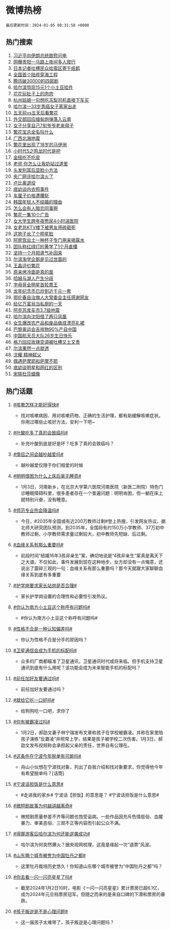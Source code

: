 # 微博热榜

`最后更新时间：2024-01-05 08:31:58 +0800`

## 热门搜索

1. [习近平向伊朗总统致慰问电](https://m.weibo.cn/search?containerid=100103type%3D1%26t%3D10%26q%3D%23%E4%B9%A0%E8%BF%91%E5%B9%B3%E5%90%91%E4%BC%8A%E6%9C%97%E6%80%BB%E7%BB%9F%E8%87%B4%E6%85%B0%E9%97%AE%E7%94%B5%23&stream_entry_id=51&isnewpage=1&extparam=seat%3D1%26dgr%3D0%26filter_type%3Drealtimehot%26c_type%3D51%26q%3D%2523%25E4%25B9%25A0%25E8%25BF%2591%25E5%25B9%25B3%25E5%2590%2591%25E4%25BC%258A%25E6%259C%2597%25E6%2580%25BB%25E7%25BB%259F%25E8%2587%25B4%25E6%2585%25B0%25E9%2597%25AE%25E7%2594%25B5%2523%26pos%3D0%26cate%3D10103%26stream_entry_id%3D51%26display_time%3D1704414717%26pre_seqid%3D170441471710705546127)
1. [网曝贵阳一马路上夜间多人爬行](https://m.weibo.cn/search?containerid=100103type%3D1%26t%3D10%26q%3D%23%E7%BD%91%E6%9B%9D%E8%B4%B5%E9%98%B3%E4%B8%80%E9%A9%AC%E8%B7%AF%E4%B8%8A%E5%A4%9C%E9%97%B4%E5%A4%9A%E4%BA%BA%E7%88%AC%E8%A1%8C%23&stream_entry_id=31&isnewpage=1&extparam=seat%3D1%26filter_type%3Drealtimehot%26q%3D%2523%25E7%25BD%2591%25E6%259B%259D%25E8%25B4%25B5%25E9%2598%25B3%25E4%25B8%2580%25E9%25A9%25AC%25E8%25B7%25AF%25E4%25B8%258A%25E5%25A4%259C%25E9%2597%25B4%25E5%25A4%259A%25E4%25BA%25BA%25E7%2588%25AC%25E8%25A1%258C%2523%26pos%3D0%26dgr%3D0%26flag%3D2%26c_type%3D31%26stream_entry_id%3D31%26realpos%3D1%26cate%3D5001%26lcate%3D5001%26band_rank%3D1%26display_time%3D1704414717%26pre_seqid%3D170441471710705546127)
1. [日本记者吐槽民众给震区寄千纸鹤](https://m.weibo.cn/search?containerid=100103type%3D1%26t%3D10%26q%3D%23%E6%97%A5%E6%9C%AC%E8%AE%B0%E8%80%85%E5%90%90%E6%A7%BD%E6%B0%91%E4%BC%97%E7%BB%99%E9%9C%87%E5%8C%BA%E5%AF%84%E5%8D%83%E7%BA%B8%E9%B9%A4%23&stream_entry_id=31&isnewpage=1&extparam=seat%3D1%26filter_type%3Drealtimehot%26q%3D%2523%25E6%2597%25A5%25E6%259C%25AC%25E8%25AE%25B0%25E8%2580%2585%25E5%2590%2590%25E6%25A7%25BD%25E6%25B0%2591%25E4%25BC%2597%25E7%25BB%2599%25E9%259C%2587%25E5%258C%25BA%25E5%25AF%2584%25E5%258D%2583%25E7%25BA%25B8%25E9%25B9%25A4%2523%26pos%3D1%26dgr%3D0%26flag%3D1%26c_type%3D31%26stream_entry_id%3D31%26realpos%3D2%26cate%3D5001%26lcate%3D5001%26band_rank%3D2%26display_time%3D1704414717%26pre_seqid%3D170441471710705546127)
1. [全国首个陆缆穿海工程](https://m.weibo.cn/search?containerid=100103type%3D1%26t%3D10%26q%3D%23%E5%85%A8%E5%9B%BD%E9%A6%96%E4%B8%AA%E9%99%86%E7%BC%86%E7%A9%BF%E6%B5%B7%E5%B7%A5%E7%A8%8B%23&stream_entry_id=31&isnewpage=1&extparam=seat%3D1%26filter_type%3Drealtimehot%26q%3D%2523%25E5%2585%25A8%25E5%259B%25BD%25E9%25A6%2596%25E4%25B8%25AA%25E9%2599%2586%25E7%25BC%2586%25E7%25A9%25BF%25E6%25B5%25B7%25E5%25B7%25A5%25E7%25A8%258B%2523%26pos%3D2%26dgr%3D0%26flag%3D0%26c_type%3D31%26stream_entry_id%3D31%26realpos%3D3%26cate%3D5001%26lcate%3D5001%26band_rank%3D3%26display_time%3D1704414717%26pre_seqid%3D170441471710705546127)
1. [腾讯破30000的四部剧](https://m.weibo.cn/search?containerid=100103type%3D1%26t%3D10%26q%3D%23%E8%85%BE%E8%AE%AF%E7%A0%B430000%E7%9A%84%E5%9B%9B%E9%83%A8%E5%89%A7%23&stream_entry_id=31&isnewpage=1&extparam=seat%3D1%26filter_type%3Drealtimehot%26q%3D%2523%25E8%2585%25BE%25E8%25AE%25AF%25E7%25A0%25B430000%25E7%259A%2584%25E5%259B%259B%25E9%2583%25A8%25E5%2589%25A7%2523%26pos%3D3%26dgr%3D0%26flag%3D1%26c_type%3D31%26stream_entry_id%3D31%26realpos%3D4%26cate%3D5001%26lcate%3D5001%26band_rank%3D4%26display_time%3D1704414717%26pre_seqid%3D170441471710705546127)
1. [哈尔滨惊现15元1个小土豆挂件](https://m.weibo.cn/search?containerid=100103type%3D1%26t%3D10%26q%3D%23%E5%93%88%E5%B0%94%E6%BB%A8%E6%83%8A%E7%8E%B015%E5%85%831%E4%B8%AA%E5%B0%8F%E5%9C%9F%E8%B1%86%E6%8C%82%E4%BB%B6%23&stream_entry_id=31&isnewpage=1&extparam=seat%3D1%26filter_type%3Drealtimehot%26q%3D%2523%25E5%2593%2588%25E5%25B0%2594%25E6%25BB%25A8%25E6%2583%258A%25E7%258E%25B015%25E5%2585%25831%25E4%25B8%25AA%25E5%25B0%258F%25E5%259C%259F%25E8%25B1%2586%25E6%258C%2582%25E4%25BB%25B6%2523%26pos%3D4%26dgr%3D0%26flag%3D2%26c_type%3D31%26stream_entry_id%3D31%26realpos%3D5%26cate%3D5001%26lcate%3D5001%26band_rank%3D5%26display_time%3D1704414717%26pre_seqid%3D170441471710705546127)
1. [花花玩肚子上的肉肉](https://m.weibo.cn/search?containerid=100103type%3D1%26t%3D10%26q%3D%23%E8%8A%B1%E8%8A%B1%E7%8E%A9%E8%82%9A%E5%AD%90%E4%B8%8A%E7%9A%84%E8%82%89%E8%82%89%23&stream_entry_id=31&isnewpage=1&extparam=seat%3D1%26filter_type%3Drealtimehot%26q%3D%2523%25E8%258A%25B1%25E8%258A%25B1%25E7%258E%25A9%25E8%2582%259A%25E5%25AD%2590%25E4%25B8%258A%25E7%259A%2584%25E8%2582%2589%25E8%2582%2589%2523%26pos%3D5%26dgr%3D0%26flag%3D32768%26c_type%3D31%26stream_entry_id%3D31%26realpos%3D6%26cate%3D5001%26lcate%3D5001%26band_rank%3D6%26display_time%3D1704414717%26pre_seqid%3D170441471710705546127)
1. [杭州姑娘一句想吃冻梨司机直接下车买](https://m.weibo.cn/search?containerid=100103type%3D1%26t%3D10%26q%3D%23%E6%9D%AD%E5%B7%9E%E5%A7%91%E5%A8%98%E4%B8%80%E5%8F%A5%E6%83%B3%E5%90%83%E5%86%BB%E6%A2%A8%E5%8F%B8%E6%9C%BA%E7%9B%B4%E6%8E%A5%E4%B8%8B%E8%BD%A6%E4%B9%B0%23&stream_entry_id=31&isnewpage=1&extparam=seat%3D1%26filter_type%3Drealtimehot%26q%3D%2523%25E6%259D%25AD%25E5%25B7%259E%25E5%25A7%2591%25E5%25A8%2598%25E4%25B8%2580%25E5%258F%25A5%25E6%2583%25B3%25E5%2590%2583%25E5%2586%25BB%25E6%25A2%25A8%25E5%258F%25B8%25E6%259C%25BA%25E7%259B%25B4%25E6%258E%25A5%25E4%25B8%258B%25E8%25BD%25A6%25E4%25B9%25B0%2523%26pos%3D6%26dgr%3D0%26flag%3D2%26c_type%3D31%26stream_entry_id%3D31%26realpos%3D7%26cate%3D5001%26lcate%3D5001%26band_rank%3D7%26display_time%3D1704414717%26pre_seqid%3D170441471710705546127)
1. [哈尔滨一33岁患癌女子离家出走](https://m.weibo.cn/search?containerid=100103type%3D1%26t%3D10%26q%3D%23%E5%93%88%E5%B0%94%E6%BB%A8%E4%B8%8033%E5%B2%81%E6%82%A3%E7%99%8C%E5%A5%B3%E5%AD%90%E7%A6%BB%E5%AE%B6%E5%87%BA%E8%B5%B0%23&stream_entry_id=31&isnewpage=1&extparam=seat%3D1%26filter_type%3Drealtimehot%26q%3D%2523%25E5%2593%2588%25E5%25B0%2594%25E6%25BB%25A8%25E4%25B8%258033%25E5%25B2%2581%25E6%2582%25A3%25E7%2599%258C%25E5%25A5%25B3%25E5%25AD%2590%25E7%25A6%25BB%25E5%25AE%25B6%25E5%2587%25BA%25E8%25B5%25B0%2523%26pos%3D7%26dgr%3D0%26flag%3D2%26c_type%3D31%26stream_entry_id%3D31%26realpos%3D8%26cate%3D5001%26lcate%3D5001%26band_rank%3D8%26display_time%3D1704414717%26pre_seqid%3D170441471710705546127)
1. [五天前vs五天后看繁花](https://m.weibo.cn/search?containerid=100103type%3D1%26t%3D10%26q%3D%E4%BA%94%E5%A4%A9%E5%89%8Dvs%E4%BA%94%E5%A4%A9%E5%90%8E%E7%9C%8B%E7%B9%81%E8%8A%B1&stream_entry_id=31&isnewpage=1&extparam=seat%3D1%26filter_type%3Drealtimehot%26q%3D%25E4%25BA%2594%25E5%25A4%25A9%25E5%2589%258Dvs%25E4%25BA%2594%25E5%25A4%25A9%25E5%2590%258E%25E7%259C%258B%25E7%25B9%2581%25E8%258A%25B1%26pos%3D8%26dgr%3D0%26flag%3D1%26c_type%3D31%26stream_entry_id%3D31%26realpos%3D9%26cate%3D5001%26lcate%3D5001%26band_rank%3D9%26display_time%3D1704414717%26pre_seqid%3D170441471710705546127)
1. [外交部回应缅甸炮弹落入云南](https://m.weibo.cn/search?containerid=100103type%3D1%26t%3D10%26q%3D%23%E5%A4%96%E4%BA%A4%E9%83%A8%E5%9B%9E%E5%BA%94%E7%BC%85%E7%94%B8%E7%82%AE%E5%BC%B9%E8%90%BD%E5%85%A5%E4%BA%91%E5%8D%97%23&stream_entry_id=31&isnewpage=1&extparam=seat%3D1%26filter_type%3Drealtimehot%26q%3D%2523%25E5%25A4%2596%25E4%25BA%25A4%25E9%2583%25A8%25E5%259B%259E%25E5%25BA%2594%25E7%25BC%2585%25E7%2594%25B8%25E7%2582%25AE%25E5%25BC%25B9%25E8%2590%25BD%25E5%2585%25A5%25E4%25BA%2591%25E5%258D%2597%2523%26pos%3D9%26dgr%3D0%26flag%3D2%26c_type%3D31%26stream_entry_id%3D31%26realpos%3D10%26cate%3D5001%26lcate%3D5001%26band_rank%3D10%26display_time%3D1704414717%26pre_seqid%3D170441471710705546127)
1. [女子分享自己7旬爷爷老来得子](https://m.weibo.cn/search?containerid=100103type%3D1%26t%3D10%26q%3D%23%E5%A5%B3%E5%AD%90%E5%88%86%E4%BA%AB%E8%87%AA%E5%B7%B17%E6%97%AC%E7%88%B7%E7%88%B7%E8%80%81%E6%9D%A5%E5%BE%97%E5%AD%90%23&stream_entry_id=31&isnewpage=1&extparam=seat%3D1%26filter_type%3Drealtimehot%26q%3D%2523%25E5%25A5%25B3%25E5%25AD%2590%25E5%2588%2586%25E4%25BA%25AB%25E8%2587%25AA%25E5%25B7%25B17%25E6%2597%25AC%25E7%2588%25B7%25E7%2588%25B7%25E8%2580%2581%25E6%259D%25A5%25E5%25BE%2597%25E5%25AD%2590%2523%26pos%3D10%26dgr%3D0%26flag%3D0%26c_type%3D31%26stream_entry_id%3D31%26realpos%3D11%26cate%3D5001%26lcate%3D5001%26band_rank%3D11%26display_time%3D1704414717%26pre_seqid%3D170441471710705546127)
1. [繁花宝总全名叫什么](https://m.weibo.cn/search?containerid=100103type%3D1%26t%3D10%26q%3D%E7%B9%81%E8%8A%B1%E5%AE%9D%E6%80%BB%E5%85%A8%E5%90%8D%E5%8F%AB%E4%BB%80%E4%B9%88&stream_entry_id=31&isnewpage=1&extparam=seat%3D1%26filter_type%3Drealtimehot%26q%3D%25E7%25B9%2581%25E8%258A%25B1%25E5%25AE%259D%25E6%2580%25BB%25E5%2585%25A8%25E5%2590%258D%25E5%258F%25AB%25E4%25BB%2580%25E4%25B9%2588%26pos%3D11%26dgr%3D0%26flag%3D0%26c_type%3D31%26stream_entry_id%3D31%26realpos%3D12%26cate%3D5001%26lcate%3D5001%26band_rank%3D12%26display_time%3D1704414717%26pre_seqid%3D170441471710705546127)
1. [广西北海地震](https://m.weibo.cn/search?containerid=100103type%3D1%26t%3D10%26q%3D%23%E5%B9%BF%E8%A5%BF%E5%8C%97%E6%B5%B7%E5%9C%B0%E9%9C%87%23&stream_entry_id=31&isnewpage=1&extparam=seat%3D1%26filter_type%3Drealtimehot%26q%3D%2523%25E5%25B9%25BF%25E8%25A5%25BF%25E5%258C%2597%25E6%25B5%25B7%25E5%259C%25B0%25E9%259C%2587%2523%26pos%3D12%26dgr%3D0%26flag%3D0%26c_type%3D31%26stream_entry_id%3D31%26realpos%3D13%26cate%3D5001%26lcate%3D5001%26band_rank%3D13%26display_time%3D1704414717%26pre_seqid%3D170441471710705546127)
1. [繁花里出现了18岁的马伊琍](https://m.weibo.cn/search?containerid=100103type%3D1%26t%3D10%26q%3D%23%E7%B9%81%E8%8A%B1%E9%87%8C%E5%87%BA%E7%8E%B0%E4%BA%8618%E5%B2%81%E7%9A%84%E9%A9%AC%E4%BC%8A%E7%90%8D%23&stream_entry_id=31&isnewpage=1&extparam=seat%3D1%26filter_type%3Drealtimehot%26q%3D%2523%25E7%25B9%2581%25E8%258A%25B1%25E9%2587%258C%25E5%2587%25BA%25E7%258E%25B0%25E4%25BA%258618%25E5%25B2%2581%25E7%259A%2584%25E9%25A9%25AC%25E4%25BC%258A%25E7%2590%258D%2523%26pos%3D13%26dgr%3D0%26flag%3D2%26c_type%3D31%26stream_entry_id%3D31%26realpos%3D14%26cate%3D5001%26lcate%3D5001%26band_rank%3D14%26display_time%3D1704414717%26pre_seqid%3D170441471710705546127)
1. [小时代5之鸣龙时代是吧](https://m.weibo.cn/search?containerid=100103type%3D1%26t%3D10%26q%3D%E5%B0%8F%E6%97%B6%E4%BB%A35%E4%B9%8B%E9%B8%A3%E9%BE%99%E6%97%B6%E4%BB%A3%E6%98%AF%E5%90%A7&stream_entry_id=31&isnewpage=1&extparam=seat%3D1%26filter_type%3Drealtimehot%26q%3D%25E5%25B0%258F%25E6%2597%25B6%25E4%25BB%25A35%25E4%25B9%258B%25E9%25B8%25A3%25E9%25BE%2599%25E6%2597%25B6%25E4%25BB%25A3%25E6%2598%25AF%25E5%2590%25A7%26pos%3D14%26dgr%3D0%26flag%3D0%26c_type%3D31%26stream_entry_id%3D31%26realpos%3D15%26cate%3D5001%26lcate%3D5001%26band_rank%3D15%26display_time%3D1704414717%26pre_seqid%3D170441471710705546127)
1. [金桔吃不吃皮](https://m.weibo.cn/search?containerid=100103type%3D1%26t%3D10%26q%3D%E9%87%91%E6%A1%94%E5%90%83%E4%B8%8D%E5%90%83%E7%9A%AE&stream_entry_id=31&isnewpage=1&extparam=seat%3D1%26filter_type%3Drealtimehot%26q%3D%25E9%2587%2591%25E6%25A1%2594%25E5%2590%2583%25E4%25B8%258D%25E5%2590%2583%25E7%259A%25AE%26pos%3D15%26dgr%3D0%26flag%3D1%26c_type%3D31%26stream_entry_id%3D31%26realpos%3D16%26cate%3D5001%26lcate%3D5001%26band_rank%3D16%26display_time%3D1704414717%26pre_seqid%3D170441471710705546127)
1. [老师 你怎么让我奶站过道里](https://m.weibo.cn/search?containerid=100103type%3D1%26t%3D10%26q%3D%E8%80%81%E5%B8%88+%E4%BD%A0%E6%80%8E%E4%B9%88%E8%AE%A9%E6%88%91%E5%A5%B6%E7%AB%99%E8%BF%87%E9%81%93%E9%87%8C&stream_entry_id=31&isnewpage=1&extparam=seat%3D1%26filter_type%3Drealtimehot%26q%3D%25E8%2580%2581%25E5%25B8%2588%2520%25E4%25BD%25A0%25E6%2580%258E%25E4%25B9%2588%25E8%25AE%25A9%25E6%2588%2591%25E5%25A5%25B6%25E7%25AB%2599%25E8%25BF%2587%25E9%2581%2593%25E9%2587%258C%26pos%3D16%26dgr%3D0%26flag%3D0%26c_type%3D31%26stream_entry_id%3D31%26realpos%3D17%26cate%3D5001%26lcate%3D5001%26band_rank%3D17%26display_time%3D1704414717%26pre_seqid%3D170441471710705546127)
1. [头发别耳后显脸小方法](https://m.weibo.cn/search?containerid=100103type%3D1%26t%3D10%26q%3D%E5%A4%B4%E5%8F%91%E5%88%AB%E8%80%B3%E5%90%8E%E6%98%BE%E8%84%B8%E5%B0%8F%E6%96%B9%E6%B3%95&stream_entry_id=31&isnewpage=1&extparam=seat%3D1%26filter_type%3Drealtimehot%26q%3D%25E5%25A4%25B4%25E5%258F%2591%25E5%2588%25AB%25E8%2580%25B3%25E5%2590%258E%25E6%2598%25BE%25E8%2584%25B8%25E5%25B0%258F%25E6%2596%25B9%25E6%25B3%2595%26pos%3D17%26dgr%3D0%26flag%3D0%26c_type%3D31%26stream_entry_id%3D31%26realpos%3D18%26cate%3D5001%26lcate%3D5001%26band_rank%3D18%26display_time%3D1704414717%26pre_seqid%3D170441471710705546127)
1. [央广网评哈尔滨火了](https://m.weibo.cn/search?containerid=100103type%3D1%26t%3D10%26q%3D%23%E5%A4%AE%E5%B9%BF%E7%BD%91%E8%AF%84%E5%93%88%E5%B0%94%E6%BB%A8%E7%81%AB%E4%BA%86%23&stream_entry_id=31&isnewpage=1&extparam=seat%3D1%26filter_type%3Drealtimehot%26q%3D%2523%25E5%25A4%25AE%25E5%25B9%25BF%25E7%25BD%2591%25E8%25AF%2584%25E5%2593%2588%25E5%25B0%2594%25E6%25BB%25A8%25E7%2581%25AB%25E4%25BA%2586%2523%26pos%3D18%26dgr%3D0%26flag%3D1%26c_type%3D31%26stream_entry_id%3D31%26realpos%3D19%26cate%3D5001%26lcate%3D5001%26band_rank%3D19%26display_time%3D1704414717%26pre_seqid%3D170441471710705546127)
1. [卢比奥退役](https://m.weibo.cn/search?containerid=100103type%3D1%26t%3D10%26q%3D%23%E5%8D%A2%E6%AF%94%E5%A5%A5%E9%80%80%E5%BD%B9%23&stream_entry_id=31&isnewpage=1&extparam=seat%3D1%26filter_type%3Drealtimehot%26q%3D%2523%25E5%258D%25A2%25E6%25AF%2594%25E5%25A5%25A5%25E9%2580%2580%25E5%25BD%25B9%2523%26pos%3D19%26dgr%3D0%26flag%3D1%26c_type%3D31%26stream_entry_id%3D31%26realpos%3D20%26cate%3D5001%26lcate%3D5001%26band_rank%3D20%26display_time%3D1704414717%26pre_seqid%3D170441471710705546127)
1. [痞幼谈内衣照事件](https://m.weibo.cn/search?containerid=100103type%3D1%26t%3D10%26q%3D%23%E7%97%9E%E5%B9%BC%E8%B0%88%E5%86%85%E8%A1%A3%E7%85%A7%E4%BA%8B%E4%BB%B6%23&stream_entry_id=31&isnewpage=1&extparam=seat%3D1%26filter_type%3Drealtimehot%26q%3D%2523%25E7%2597%259E%25E5%25B9%25BC%25E8%25B0%2588%25E5%2586%2585%25E8%25A1%25A3%25E7%2585%25A7%25E4%25BA%258B%25E4%25BB%25B6%2523%26pos%3D20%26dgr%3D0%26flag%3D2%26c_type%3D31%26stream_entry_id%3D31%26realpos%3D21%26cate%3D5001%26lcate%3D5001%26band_rank%3D21%26display_time%3D1704414717%26pre_seqid%3D170441471710705546127)
1. [车厘子价格遭腰斩](https://m.weibo.cn/search?containerid=100103type%3D1%26t%3D10%26q%3D%23%E8%BD%A6%E5%8E%98%E5%AD%90%E4%BB%B7%E6%A0%BC%E9%81%AD%E8%85%B0%E6%96%A9%23&stream_entry_id=31&isnewpage=1&extparam=seat%3D1%26filter_type%3Drealtimehot%26q%3D%2523%25E8%25BD%25A6%25E5%258E%2598%25E5%25AD%2590%25E4%25BB%25B7%25E6%25A0%25BC%25E9%2581%25AD%25E8%2585%25B0%25E6%2596%25A9%2523%26pos%3D21%26dgr%3D0%26flag%3D1%26c_type%3D31%26stream_entry_id%3D31%26realpos%3D22%26cate%3D5001%26lcate%3D5001%26band_rank%3D22%26display_time%3D1704414717%26pre_seqid%3D170441471710705546127)
1. [韩国年轻人不结婚的理由](https://m.weibo.cn/search?containerid=100103type%3D1%26t%3D10%26q%3D%23%E9%9F%A9%E5%9B%BD%E5%B9%B4%E8%BD%BB%E4%BA%BA%E4%B8%8D%E7%BB%93%E5%A9%9A%E7%9A%84%E7%90%86%E7%94%B1%23&stream_entry_id=31&isnewpage=1&extparam=seat%3D1%26filter_type%3Drealtimehot%26q%3D%2523%25E9%259F%25A9%25E5%259B%25BD%25E5%25B9%25B4%25E8%25BD%25BB%25E4%25BA%25BA%25E4%25B8%258D%25E7%25BB%2593%25E5%25A9%259A%25E7%259A%2584%25E7%2590%2586%25E7%2594%25B1%2523%26pos%3D22%26dgr%3D0%26flag%3D1%26c_type%3D31%26stream_entry_id%3D31%26realpos%3D23%26cate%3D5001%26lcate%3D5001%26band_rank%3D23%26display_time%3D1704414717%26pre_seqid%3D170441471710705546127)
1. [怎么会有人暗恋同事啊](https://m.weibo.cn/search?containerid=100103type%3D1%26t%3D10%26q%3D%E6%80%8E%E4%B9%88%E4%BC%9A%E6%9C%89%E4%BA%BA%E6%9A%97%E6%81%8B%E5%90%8C%E4%BA%8B%E5%95%8A&stream_entry_id=31&isnewpage=1&extparam=seat%3D1%26filter_type%3Drealtimehot%26q%3D%25E6%2580%258E%25E4%25B9%2588%25E4%25BC%259A%25E6%259C%2589%25E4%25BA%25BA%25E6%259A%2597%25E6%2581%258B%25E5%2590%258C%25E4%25BA%258B%25E5%2595%258A%26pos%3D23%26dgr%3D0%26flag%3D1%26c_type%3D31%26stream_entry_id%3D31%26realpos%3D24%26cate%3D5001%26lcate%3D5001%26band_rank%3D24%26display_time%3D1704414717%26pre_seqid%3D170441471710705546127)
1. [繁花一集10个广告](https://m.weibo.cn/search?containerid=100103type%3D1%26t%3D10%26q%3D%23%E7%B9%81%E8%8A%B1%E4%B8%80%E9%9B%8610%E4%B8%AA%E5%B9%BF%E5%91%8A%23&stream_entry_id=31&isnewpage=1&extparam=seat%3D1%26filter_type%3Drealtimehot%26q%3D%2523%25E7%25B9%2581%25E8%258A%25B1%25E4%25B8%2580%25E9%259B%258610%25E4%25B8%25AA%25E5%25B9%25BF%25E5%2591%258A%2523%26pos%3D24%26dgr%3D0%26flag%3D1%26c_type%3D31%26stream_entry_id%3D31%26realpos%3D25%26cate%3D5001%26lcate%3D5001%26band_rank%3D25%26display_time%3D1704414717%26pre_seqid%3D170441471710705546127)
1. [女大学生跨年夜憋尿4小时进医院](https://m.weibo.cn/search?containerid=100103type%3D1%26t%3D10%26q%3D%23%E5%A5%B3%E5%A4%A7%E5%AD%A6%E7%94%9F%E8%B7%A8%E5%B9%B4%E5%A4%9C%E6%86%8B%E5%B0%BF4%E5%B0%8F%E6%97%B6%E8%BF%9B%E5%8C%BB%E9%99%A2%23&stream_entry_id=31&isnewpage=1&extparam=seat%3D1%26filter_type%3Drealtimehot%26q%3D%2523%25E5%25A5%25B3%25E5%25A4%25A7%25E5%25AD%25A6%25E7%2594%259F%25E8%25B7%25A8%25E5%25B9%25B4%25E5%25A4%259C%25E6%2586%258B%25E5%25B0%25BF4%25E5%25B0%258F%25E6%2597%25B6%25E8%25BF%259B%25E5%258C%25BB%25E9%2599%25A2%2523%26pos%3D25%26dgr%3D0%26flag%3D0%26c_type%3D31%26stream_entry_id%3D31%26realpos%3D26%26cate%3D5001%26lcate%3D5001%26band_rank%3D26%26display_time%3D1704414717%26pre_seqid%3D170441471710705546127)
1. [女老总KTV楼下被男友用砖砸死](https://m.weibo.cn/search?containerid=100103type%3D1%26t%3D10%26q%3D%23%E5%A5%B3%E8%80%81%E6%80%BBKTV%E6%A5%BC%E4%B8%8B%E8%A2%AB%E7%94%B7%E5%8F%8B%E7%94%A8%E7%A0%96%E7%A0%B8%E6%AD%BB%23&stream_entry_id=31&isnewpage=1&extparam=seat%3D1%26filter_type%3Drealtimehot%26q%3D%2523%25E5%25A5%25B3%25E8%2580%2581%25E6%2580%25BBKTV%25E6%25A5%25BC%25E4%25B8%258B%25E8%25A2%25AB%25E7%2594%25B7%25E5%258F%258B%25E7%2594%25A8%25E7%25A0%2596%25E7%25A0%25B8%25E6%25AD%25BB%2523%26pos%3D26%26dgr%3D0%26flag%3D0%26c_type%3D31%26stream_entry_id%3D31%26realpos%3D27%26cate%3D5001%26lcate%3D5001%26band_rank%3D27%26display_time%3D1704414717%26pre_seqid%3D170441471710705546127)
1. [这狍子长了个明星脸](https://m.weibo.cn/search?containerid=100103type%3D1%26t%3D10%26q%3D%23%E8%BF%99%E7%8B%8D%E5%AD%90%E9%95%BF%E4%BA%86%E4%B8%AA%E6%98%8E%E6%98%9F%E8%84%B8%23&stream_entry_id=31&isnewpage=1&extparam=seat%3D1%26filter_type%3Drealtimehot%26q%3D%2523%25E8%25BF%2599%25E7%258B%258D%25E5%25AD%2590%25E9%2595%25BF%25E4%25BA%2586%25E4%25B8%25AA%25E6%2598%258E%25E6%2598%259F%25E8%2584%25B8%2523%26pos%3D27%26dgr%3D0%26flag%3D0%26c_type%3D31%26stream_entry_id%3D31%26realpos%3D28%26cate%3D5001%26lcate%3D5001%26band_rank%3D28%26display_time%3D1704414717%26pre_seqid%3D170441471710705546127)
1. [阿房宫出土一种杯子专门用来喝露水](https://m.weibo.cn/search?containerid=100103type%3D1%26t%3D10%26q%3D%23%E9%98%BF%E6%88%BF%E5%AE%AB%E5%87%BA%E5%9C%9F%E4%B8%80%E7%A7%8D%E6%9D%AF%E5%AD%90%E4%B8%93%E9%97%A8%E7%94%A8%E6%9D%A5%E5%96%9D%E9%9C%B2%E6%B0%B4%23&stream_entry_id=31&isnewpage=1&extparam=seat%3D1%26filter_type%3Drealtimehot%26q%3D%2523%25E9%2598%25BF%25E6%2588%25BF%25E5%25AE%25AB%25E5%2587%25BA%25E5%259C%259F%25E4%25B8%2580%25E7%25A7%258D%25E6%259D%25AF%25E5%25AD%2590%25E4%25B8%2593%25E9%2597%25A8%25E7%2594%25A8%25E6%259D%25A5%25E5%2596%259D%25E9%259C%25B2%25E6%25B0%25B4%2523%26pos%3D28%26dgr%3D0%26flag%3D0%26c_type%3D31%26stream_entry_id%3D31%26realpos%3D29%26cate%3D5001%26lcate%3D5001%26band_rank%3D29%26display_time%3D1704414717%26pre_seqid%3D170441471710705546127)
1. [团队称红绿灯的黄学了1个月直播](https://m.weibo.cn/search?containerid=100103type%3D1%26t%3D10%26q%3D%23%E5%9B%A2%E9%98%9F%E7%A7%B0%E7%BA%A2%E7%BB%BF%E7%81%AF%E7%9A%84%E9%BB%84%E5%AD%A6%E4%BA%861%E4%B8%AA%E6%9C%88%E7%9B%B4%E6%92%AD%23&stream_entry_id=31&isnewpage=1&extparam=seat%3D1%26filter_type%3Drealtimehot%26q%3D%2523%25E5%259B%25A2%25E9%2598%259F%25E7%25A7%25B0%25E7%25BA%25A2%25E7%25BB%25BF%25E7%2581%25AF%25E7%259A%2584%25E9%25BB%2584%25E5%25AD%25A6%25E4%25BA%25861%25E4%25B8%25AA%25E6%259C%2588%25E7%259B%25B4%25E6%2592%25AD%2523%26pos%3D29%26dgr%3D0%26flag%3D0%26c_type%3D31%26stream_entry_id%3D31%26realpos%3D30%26cate%3D5001%26lcate%3D5001%26band_rank%3D30%26display_time%3D1704414717%26pre_seqid%3D170441471710705546127)
1. [坚持一个月把肾气补回来](https://m.weibo.cn/search?containerid=100103type%3D1%26t%3D10%26q%3D%E5%9D%9A%E6%8C%81%E4%B8%80%E4%B8%AA%E6%9C%88%E6%8A%8A%E8%82%BE%E6%B0%94%E8%A1%A5%E5%9B%9E%E6%9D%A5&stream_entry_id=31&isnewpage=1&extparam=seat%3D1%26filter_type%3Drealtimehot%26q%3D%25E5%259D%259A%25E6%258C%2581%25E4%25B8%2580%25E4%25B8%25AA%25E6%259C%2588%25E6%258A%258A%25E8%2582%25BE%25E6%25B0%2594%25E8%25A1%25A5%25E5%259B%259E%25E6%259D%25A5%26pos%3D30%26dgr%3D0%26flag%3D0%26c_type%3D31%26stream_entry_id%3D31%26realpos%3D31%26cate%3D5001%26lcate%3D5001%26band_rank%3D31%26display_time%3D1704414717%26pre_seqid%3D170441471710705546127)
1. [尔滨淘学企鹅是见过世面的](https://m.weibo.cn/search?containerid=100103type%3D1%26t%3D10%26q%3D%23%E5%B0%94%E6%BB%A8%E6%B7%98%E5%AD%A6%E4%BC%81%E9%B9%85%E6%98%AF%E8%A7%81%E8%BF%87%E4%B8%96%E9%9D%A2%E7%9A%84%23&stream_entry_id=31&isnewpage=1&extparam=seat%3D1%26filter_type%3Drealtimehot%26q%3D%2523%25E5%25B0%2594%25E6%25BB%25A8%25E6%25B7%2598%25E5%25AD%25A6%25E4%25BC%2581%25E9%25B9%2585%25E6%2598%25AF%25E8%25A7%2581%25E8%25BF%2587%25E4%25B8%2596%25E9%259D%25A2%25E7%259A%2584%2523%26pos%3D31%26dgr%3D0%26flag%3D1%26c_type%3D31%26stream_entry_id%3D31%26realpos%3D32%26cate%3D5001%26lcate%3D5001%26band_rank%3D32%26display_time%3D1704414717%26pre_seqid%3D170441471710705546127)
1. [王晶评价繁花](https://m.weibo.cn/search?containerid=100103type%3D1%26t%3D10%26q%3D%23%E7%8E%8B%E6%99%B6%E8%AF%84%E4%BB%B7%E7%B9%81%E8%8A%B1%23&stream_entry_id=31&isnewpage=1&extparam=seat%3D1%26filter_type%3Drealtimehot%26q%3D%2523%25E7%258E%258B%25E6%2599%25B6%25E8%25AF%2584%25E4%25BB%25B7%25E7%25B9%2581%25E8%258A%25B1%2523%26pos%3D32%26dgr%3D0%26flag%3D0%26c_type%3D31%26stream_entry_id%3D31%26realpos%3D33%26cate%3D5001%26lcate%3D5001%26band_rank%3D33%26display_time%3D1704414717%26pre_seqid%3D170441471710705546127)
1. [原来烤冷面是真的面](https://m.weibo.cn/search?containerid=100103type%3D1%26t%3D10%26q%3D%E5%8E%9F%E6%9D%A5%E7%83%A4%E5%86%B7%E9%9D%A2%E6%98%AF%E7%9C%9F%E7%9A%84%E9%9D%A2&stream_entry_id=31&isnewpage=1&extparam=seat%3D1%26filter_type%3Drealtimehot%26q%3D%25E5%258E%259F%25E6%259D%25A5%25E7%2583%25A4%25E5%2586%25B7%25E9%259D%25A2%25E6%2598%25AF%25E7%259C%259F%25E7%259A%2584%25E9%259D%25A2%26pos%3D33%26dgr%3D0%26flag%3D1%26c_type%3D31%26stream_entry_id%3D31%26realpos%3D34%26cate%3D5001%26lcate%3D5001%26band_rank%3D34%26display_time%3D1704414717%26pre_seqid%3D170441471710705546127)
1. [哈姆与湖人产生分歧](https://m.weibo.cn/search?containerid=100103type%3D1%26t%3D10%26q%3D%23%E5%93%88%E5%A7%86%E4%B8%8E%E6%B9%96%E4%BA%BA%E4%BA%A7%E7%94%9F%E5%88%86%E6%AD%A7%23&stream_entry_id=31&isnewpage=1&extparam=seat%3D1%26filter_type%3Drealtimehot%26q%3D%2523%25E5%2593%2588%25E5%25A7%2586%25E4%25B8%258E%25E6%25B9%2596%25E4%25BA%25BA%25E4%25BA%25A7%25E7%2594%259F%25E5%2588%2586%25E6%25AD%25A7%2523%26pos%3D34%26dgr%3D0%26flag%3D1%26c_type%3D31%26stream_entry_id%3D31%26realpos%3D35%26cate%3D5001%26lcate%3D5001%26band_rank%3D35%26display_time%3D1704414717%26pre_seqid%3D170441471710705546127)
1. [字母哥全明星首轮票王](https://m.weibo.cn/search?containerid=100103type%3D1%26t%3D10%26q%3D%23%E5%AD%97%E6%AF%8D%E5%93%A5%E5%85%A8%E6%98%8E%E6%98%9F%E9%A6%96%E8%BD%AE%E7%A5%A8%E7%8E%8B%23&stream_entry_id=31&isnewpage=1&extparam=seat%3D1%26filter_type%3Drealtimehot%26q%3D%2523%25E5%25AD%2597%25E6%25AF%258D%25E5%2593%25A5%25E5%2585%25A8%25E6%2598%258E%25E6%2598%259F%25E9%25A6%2596%25E8%25BD%25AE%25E7%25A5%25A8%25E7%258E%258B%2523%26pos%3D35%26dgr%3D0%26flag%3D1%26c_type%3D31%26stream_entry_id%3D31%26realpos%3D36%26cate%3D5001%26lcate%3D5001%26band_rank%3D36%26display_time%3D1704414717%26pre_seqid%3D170441471710705546127)
1. [龙年纪念币已炒到近千元一套](https://m.weibo.cn/search?containerid=100103type%3D1%26t%3D10%26q%3D%23%E9%BE%99%E5%B9%B4%E7%BA%AA%E5%BF%B5%E5%B8%81%E5%B7%B2%E7%82%92%E5%88%B0%E8%BF%91%E5%8D%83%E5%85%83%E4%B8%80%E5%A5%97%23&stream_entry_id=31&isnewpage=1&extparam=seat%3D1%26filter_type%3Drealtimehot%26q%3D%2523%25E9%25BE%2599%25E5%25B9%25B4%25E7%25BA%25AA%25E5%25BF%25B5%25E5%25B8%2581%25E5%25B7%25B2%25E7%2582%2592%25E5%2588%25B0%25E8%25BF%2591%25E5%258D%2583%25E5%2585%2583%25E4%25B8%2580%25E5%25A5%2597%2523%26pos%3D36%26dgr%3D0%26flag%3D0%26c_type%3D31%26stream_entry_id%3D31%26realpos%3D37%26cate%3D5001%26lcate%3D5001%26band_rank%3D37%26display_time%3D1704414717%26pre_seqid%3D170441471710705546127)
1. [鄂伦春自治旗人大常委会主任感谢网友](https://m.weibo.cn/search?containerid=100103type%3D1%26t%3D10%26q%3D%23%E9%84%82%E4%BC%A6%E6%98%A5%E8%87%AA%E6%B2%BB%E6%97%97%E4%BA%BA%E5%A4%A7%E5%B8%B8%E5%A7%94%E4%BC%9A%E4%B8%BB%E4%BB%BB%E6%84%9F%E8%B0%A2%E7%BD%91%E5%8F%8B%23&stream_entry_id=31&isnewpage=1&extparam=seat%3D1%26filter_type%3Drealtimehot%26q%3D%2523%25E9%2584%2582%25E4%25BC%25A6%25E6%2598%25A5%25E8%2587%25AA%25E6%25B2%25BB%25E6%2597%2597%25E4%25BA%25BA%25E5%25A4%25A7%25E5%25B8%25B8%25E5%25A7%2594%25E4%25BC%259A%25E4%25B8%25BB%25E4%25BB%25BB%25E6%2584%259F%25E8%25B0%25A2%25E7%25BD%2591%25E5%258F%258B%2523%26pos%3D37%26dgr%3D0%26flag%3D32768%26c_type%3D31%26stream_entry_id%3D31%26realpos%3D38%26cate%3D5001%26lcate%3D5001%26band_rank%3D38%26display_time%3D1704414717%26pre_seqid%3D170441471710705546127)
1. [给亿万富翁当私厨的一天](https://m.weibo.cn/search?containerid=100103type%3D1%26t%3D10%26q%3D%E7%BB%99%E4%BA%BF%E4%B8%87%E5%AF%8C%E7%BF%81%E5%BD%93%E7%A7%81%E5%8E%A8%E7%9A%84%E4%B8%80%E5%A4%A9&stream_entry_id=31&isnewpage=1&extparam=seat%3D1%26filter_type%3Drealtimehot%26q%3D%25E7%25BB%2599%25E4%25BA%25BF%25E4%25B8%2587%25E5%25AF%258C%25E7%25BF%2581%25E5%25BD%2593%25E7%25A7%2581%25E5%258E%25A8%25E7%259A%2584%25E4%25B8%2580%25E5%25A4%25A9%26pos%3D38%26dgr%3D0%26flag%3D1%26c_type%3D31%26stream_entry_id%3D31%26realpos%3D39%26cate%3D5001%26lcate%3D5001%26band_rank%3D39%26display_time%3D1704414717%26pre_seqid%3D170441471710705546127)
1. [阿克苏库车市3.7级地震](https://m.weibo.cn/search?containerid=100103type%3D1%26t%3D10%26q%3D%23%E9%98%BF%E5%85%8B%E8%8B%8F%E5%BA%93%E8%BD%A6%E5%B8%823.7%E7%BA%A7%E5%9C%B0%E9%9C%87%23&stream_entry_id=31&isnewpage=1&extparam=seat%3D1%26filter_type%3Drealtimehot%26q%3D%2523%25E9%2598%25BF%25E5%2585%258B%25E8%258B%258F%25E5%25BA%2593%25E8%25BD%25A6%25E5%25B8%25823.7%25E7%25BA%25A7%25E5%259C%25B0%25E9%259C%2587%2523%26pos%3D39%26dgr%3D0%26flag%3D1%26c_type%3D31%26stream_entry_id%3D31%26realpos%3D40%26cate%3D5001%26lcate%3D5001%26band_rank%3D40%26display_time%3D1704414717%26pre_seqid%3D170441471710705546127)
1. [哈尔滨向沈阳借了两只凤凰](https://m.weibo.cn/search?containerid=100103type%3D1%26t%3D10%26q%3D%23%E5%93%88%E5%B0%94%E6%BB%A8%E5%90%91%E6%B2%88%E9%98%B3%E5%80%9F%E4%BA%86%E4%B8%A4%E5%8F%AA%E5%87%A4%E5%87%B0%23&stream_entry_id=31&isnewpage=1&extparam=seat%3D1%26filter_type%3Drealtimehot%26q%3D%2523%25E5%2593%2588%25E5%25B0%2594%25E6%25BB%25A8%25E5%2590%2591%25E6%25B2%2588%25E9%2598%25B3%25E5%2580%259F%25E4%25BA%2586%25E4%25B8%25A4%25E5%258F%25AA%25E5%2587%25A4%25E5%2587%25B0%2523%26pos%3D40%26dgr%3D0%26flag%3D0%26c_type%3D31%26stream_entry_id%3D31%26realpos%3D41%26cate%3D5001%26lcate%3D5001%26band_rank%3D41%26display_time%3D1704414717%26pre_seqid%3D170441471710705546127)
1. [女生爆改农产品和废品做成漂亮礼裙](https://m.weibo.cn/search?containerid=100103type%3D1%26t%3D10%26q%3D%23%E5%A5%B3%E7%94%9F%E7%88%86%E6%94%B9%E5%86%9C%E4%BA%A7%E5%93%81%E5%92%8C%E5%BA%9F%E5%93%81%E5%81%9A%E6%88%90%E6%BC%82%E4%BA%AE%E7%A4%BC%E8%A3%99%23&stream_entry_id=31&isnewpage=1&extparam=seat%3D1%26filter_type%3Drealtimehot%26q%3D%2523%25E5%25A5%25B3%25E7%2594%259F%25E7%2588%2586%25E6%2594%25B9%25E5%2586%259C%25E4%25BA%25A7%25E5%2593%2581%25E5%2592%258C%25E5%25BA%259F%25E5%2593%2581%25E5%2581%259A%25E6%2588%2590%25E6%25BC%2582%25E4%25BA%25AE%25E7%25A4%25BC%25E8%25A3%2599%2523%26pos%3D41%26dgr%3D0%26flag%3D32768%26c_type%3D31%26stream_entry_id%3D31%26realpos%3D42%26cate%3D5001%26lcate%3D5001%26band_rank%3D42%26display_time%3D1704414717%26pre_seqid%3D170441471710705546127)
1. [巴黎奥运会吉祥物90%产自中国](https://m.weibo.cn/search?containerid=100103type%3D1%26t%3D10%26q%3D%23%E5%B7%B4%E9%BB%8E%E5%A5%A5%E8%BF%90%E4%BC%9A%E5%90%89%E7%A5%A5%E7%89%A990%25%E4%BA%A7%E8%87%AA%E4%B8%AD%E5%9B%BD%23&stream_entry_id=31&isnewpage=1&extparam=seat%3D1%26filter_type%3Drealtimehot%26q%3D%2523%25E5%25B7%25B4%25E9%25BB%258E%25E5%25A5%25A5%25E8%25BF%2590%25E4%25BC%259A%25E5%2590%2589%25E7%25A5%25A5%25E7%2589%25A990%2525%25E4%25BA%25A7%25E8%2587%25AA%25E4%25B8%25AD%25E5%259B%25BD%2523%26pos%3D42%26dgr%3D0%26flag%3D1%26c_type%3D31%26stream_entry_id%3D31%26realpos%3D43%26cate%3D5001%26lcate%3D5001%26band_rank%3D43%26display_time%3D1704414717%26pre_seqid%3D170441471710705546127)
1. [中国航天员大队26岁生日快乐](https://m.weibo.cn/search?containerid=100103type%3D1%26t%3D10%26q%3D%23%E4%B8%AD%E5%9B%BD%E8%88%AA%E5%A4%A9%E5%91%98%E5%A4%A7%E9%98%9F26%E5%B2%81%E7%94%9F%E6%97%A5%E5%BF%AB%E4%B9%90%23&stream_entry_id=31&isnewpage=1&extparam=seat%3D1%26filter_type%3Drealtimehot%26q%3D%2523%25E4%25B8%25AD%25E5%259B%25BD%25E8%2588%25AA%25E5%25A4%25A9%25E5%2591%2598%25E5%25A4%25A7%25E9%2598%259F26%25E5%25B2%2581%25E7%2594%259F%25E6%2597%25A5%25E5%25BF%25AB%25E4%25B9%2590%2523%26pos%3D43%26dgr%3D0%26flag%3D1%26c_type%3D31%26stream_entry_id%3D31%26realpos%3D44%26cate%3D5001%26lcate%3D5001%26band_rank%3D44%26display_time%3D1704414717%26pre_seqid%3D170441471710705546127)
1. [格力回应玫瑰空调被吐槽又土又贵](https://m.weibo.cn/search?containerid=100103type%3D1%26t%3D10%26q%3D%23%E6%A0%BC%E5%8A%9B%E5%9B%9E%E5%BA%94%E7%8E%AB%E7%91%B0%E7%A9%BA%E8%B0%83%E8%A2%AB%E5%90%90%E6%A7%BD%E5%8F%88%E5%9C%9F%E5%8F%88%E8%B4%B5%23&stream_entry_id=31&isnewpage=1&extparam=seat%3D1%26filter_type%3Drealtimehot%26q%3D%2523%25E6%25A0%25BC%25E5%258A%259B%25E5%259B%259E%25E5%25BA%2594%25E7%258E%25AB%25E7%2591%25B0%25E7%25A9%25BA%25E8%25B0%2583%25E8%25A2%25AB%25E5%2590%2590%25E6%25A7%25BD%25E5%258F%2588%25E5%259C%259F%25E5%258F%2588%25E8%25B4%25B5%2523%26pos%3D44%26dgr%3D0%26flag%3D0%26c_type%3D31%26stream_entry_id%3D31%26realpos%3D45%26cate%3D5001%26lcate%3D5001%26band_rank%3D45%26display_time%3D1704414717%26pre_seqid%3D170441471710705546127)
1. [尔滨果然一点就透](https://m.weibo.cn/search?containerid=100103type%3D1%26t%3D10%26q%3D%23%E5%B0%94%E6%BB%A8%E6%9E%9C%E7%84%B6%E4%B8%80%E7%82%B9%E5%B0%B1%E9%80%8F%23&stream_entry_id=31&isnewpage=1&extparam=seat%3D1%26filter_type%3Drealtimehot%26q%3D%2523%25E5%25B0%2594%25E6%25BB%25A8%25E6%259E%259C%25E7%2584%25B6%25E4%25B8%2580%25E7%2582%25B9%25E5%25B0%25B1%25E9%2580%258F%2523%26pos%3D45%26dgr%3D0%26flag%3D0%26c_type%3D31%26stream_entry_id%3D31%26realpos%3D46%26cate%3D5001%26lcate%3D5001%26band_rank%3D46%26display_time%3D1704414717%26pre_seqid%3D170441471710705546127)
1. [沈耀 精神弑父](https://m.weibo.cn/search?containerid=100103type%3D1%26t%3D10%26q%3D%E6%B2%88%E8%80%80+%E7%B2%BE%E7%A5%9E%E5%BC%91%E7%88%B6&stream_entry_id=31&isnewpage=1&extparam=seat%3D1%26filter_type%3Drealtimehot%26q%3D%25E6%25B2%2588%25E8%2580%2580%2520%25E7%25B2%25BE%25E7%25A5%259E%25E5%25BC%2591%25E7%2588%25B6%26pos%3D46%26dgr%3D0%26flag%3D0%26c_type%3D31%26stream_entry_id%3D31%26realpos%3D47%26cate%3D5001%26lcate%3D5001%26band_rank%3D47%26display_time%3D1704414717%26pre_seqid%3D170441471710705546127)
1. [偶遇萨摩耶和萨摩不耶](https://m.weibo.cn/search?containerid=100103type%3D1%26t%3D10%26q%3D%E5%81%B6%E9%81%87%E8%90%A8%E6%91%A9%E8%80%B6%E5%92%8C%E8%90%A8%E6%91%A9%E4%B8%8D%E8%80%B6&stream_entry_id=31&isnewpage=1&extparam=seat%3D1%26filter_type%3Drealtimehot%26q%3D%25E5%2581%25B6%25E9%2581%2587%25E8%2590%25A8%25E6%2591%25A9%25E8%2580%25B6%25E5%2592%258C%25E8%2590%25A8%25E6%2591%25A9%25E4%25B8%258D%25E8%2580%25B6%26pos%3D47%26dgr%3D0%26flag%3D0%26c_type%3D31%26stream_entry_id%3D31%26realpos%3D48%26cate%3D5001%26lcate%3D5001%26band_rank%3D48%26display_time%3D1704414717%26pre_seqid%3D170441471710705546127)
1. [痞幼谈明星和网红的区别](https://m.weibo.cn/search?containerid=100103type%3D1%26t%3D10%26q%3D%23%E7%97%9E%E5%B9%BC%E8%B0%88%E6%98%8E%E6%98%9F%E5%92%8C%E7%BD%91%E7%BA%A2%E7%9A%84%E5%8C%BA%E5%88%AB%23&stream_entry_id=31&isnewpage=1&extparam=seat%3D1%26filter_type%3Drealtimehot%26q%3D%2523%25E7%2597%259E%25E5%25B9%25BC%25E8%25B0%2588%25E6%2598%258E%25E6%2598%259F%25E5%2592%258C%25E7%25BD%2591%25E7%25BA%25A2%25E7%259A%2584%25E5%258C%25BA%25E5%2588%25AB%2523%26pos%3D48%26dgr%3D0%26flag%3D0%26c_type%3D31%26stream_entry_id%3D31%26realpos%3D49%26cate%3D5001%26lcate%3D5001%26band_rank%3D49%26display_time%3D1704414717%26pre_seqid%3D170441471710705546127)
1. [宋轶杜莎蜡像](https://m.weibo.cn/search?containerid=100103type%3D1%26t%3D10%26q%3D%23%E5%AE%8B%E8%BD%B6%E6%9D%9C%E8%8E%8E%E8%9C%A1%E5%83%8F%23&stream_entry_id=31&isnewpage=1&extparam=seat%3D1%26filter_type%3Drealtimehot%26q%3D%2523%25E5%25AE%258B%25E8%25BD%25B6%25E6%259D%259C%25E8%258E%258E%25E8%259C%25A1%25E5%2583%258F%2523%26pos%3D49%26dgr%3D0%26flag%3D0%26c_type%3D31%26stream_entry_id%3D31%26realpos%3D50%26cate%3D5001%26lcate%3D5001%26band_rank%3D50%26display_time%3D1704414717%26pre_seqid%3D170441471710705546127)

## 热门话题

1. [#咳嗽怎样才能好得快#](https://m.weibo.cn/search?containerid=231522type%3D1%26t%3D10%26q%3D%23%E5%92%B3%E5%97%BD%E6%80%8E%E6%A0%B7%E6%89%8D%E8%83%BD%E5%A5%BD%E5%BE%97%E5%BF%AB%23&stream_entry_id=128&isnewpage=1&extparam=seat%3D1%26c_type%3D128%26dgr%3D0%26pos%3D1-0-0%26cate%3D5004%26lcate%3D5004%26unitid%3D1704250607196%26display_time%3D1704414718%26pre_seqid%3D1704414718545028739187)
    - 找对咳嗽病因、用对咳嗽药物、正确的生活护理，都有助缓解咳嗽症状。你用过哪些止咳好方法，安利一下吧~

1. [#叶酸吃多了真的会致癌吗#](https://m.weibo.cn/search?containerid=231522type%3D1%26t%3D10%26q%3D%23%E5%8F%B6%E9%85%B8%E5%90%83%E5%A4%9A%E4%BA%86%E7%9C%9F%E7%9A%84%E4%BC%9A%E8%87%B4%E7%99%8C%E5%90%97%23&stream_entry_id=128&isnewpage=1&extparam=seat%3D1%26c_type%3D128%26dgr%3D0%26pos%3D1-0-1%26cate%3D5004%26lcate%3D5004%26unitid%3D1704258114611%26display_time%3D1704414718%26pre_seqid%3D1704414718545028739187)
    - 补充叶酸到底是好是坏？吃多了真的会致癌吗？

1. [#情侣之间会越吵越爱吗#](https://m.weibo.cn/search?containerid=231522type%3D1%26t%3D10%26q%3D%23%E6%83%85%E4%BE%A3%E4%B9%8B%E9%97%B4%E4%BC%9A%E8%B6%8A%E5%90%B5%E8%B6%8A%E7%88%B1%E5%90%97%23&stream_entry_id=128&isnewpage=1&extparam=seat%3D1%26c_type%3D128%26dgr%3D0%26pos%3D1-0-2%26cate%3D5004%26lcate%3D5004%26unitid%3D1704269515444%26display_time%3D1704414718%26pre_seqid%3D1704414718545028739187)
    - 越吵越爱仅限于你们相爱的时候

1. [#明明很困为什么上床后毫无睡意#](https://m.weibo.cn/search?containerid=231522type%3D1%26t%3D10%26q%3D%23%E6%98%8E%E6%98%8E%E5%BE%88%E5%9B%B0%E4%B8%BA%E4%BB%80%E4%B9%88%E4%B8%8A%E5%BA%8A%E5%90%8E%E6%AF%AB%E6%97%A0%E7%9D%A1%E6%84%8F%23&stream_entry_id=128&isnewpage=1&extparam=seat%3D1%26c_type%3D128%26dgr%3D0%26pos%3D1-0-3%26cate%3D5004%26lcate%3D5004%26unitid%3D1704342437378%26display_time%3D1704414718%26pre_seqid%3D1704414718545028739187)
    - 1月3日，河南新乡，在北京大学第六医院河南医院（新医二附院）特色门诊睡眠障碍科里，很多患者存在一个普遍问题：明明肯困，但一躺在床上就特别兴奋，没有睡意。

1. [#师范专业热会降温吗#](https://m.weibo.cn/search?containerid=231522type%3D1%26t%3D10%26q%3D%23%E5%B8%88%E8%8C%83%E4%B8%93%E4%B8%9A%E7%83%AD%E4%BC%9A%E9%99%8D%E6%B8%A9%E5%90%97%23&stream_entry_id=128&isnewpage=1&extparam=seat%3D1%26c_type%3D128%26dgr%3D0%26pos%3D1-0-4%26cate%3D5004%26lcate%3D5004%26unitid%3D1704373310541%26display_time%3D1704414718%26pre_seqid%3D1704414718545028739187)
    - 今日，#2035年全国或有近200万教师过剩#登上热搜，引发网友热议。据北师大研究团队预测，到2035年，全国将有约150万小学教师、37万初中教师过剩，小学教师需求量过剩较大，初中教师先短缺、后过剩。

1. [#血缘关系有那么重要吗#](https://m.weibo.cn/search?containerid=231522type%3D1%26t%3D10%26q%3D%23%E8%A1%80%E7%BC%98%E5%85%B3%E7%B3%BB%E6%9C%89%E9%82%A3%E4%B9%88%E9%87%8D%E8%A6%81%E5%90%97%23&stream_entry_id=128&isnewpage=1&extparam=seat%3D1%26c_type%3D128%26dgr%3D0%26pos%3D1-0-5%26cate%3D5004%26lcate%3D5004%26unitid%3D1704410192551%26display_time%3D1704414718%26pre_seqid%3D1704414718545028739187)
    - 前段时间“结婚16年3孩非亲生”案，确切地说是“4孩非亲生”案真是离天下之大谱。不仅如此，事件发展到现在这种地步，女方却没有一点悔意，还说出了震碎三观的一句：血缘关系有那么重要吗？那今天就跟大家聊聊血缘关系到底有多重要

1. [#护学岗要求家长站岗是否合理#](https://m.weibo.cn/search?containerid=231522type%3D1%26t%3D10%26q%3D%23%E6%8A%A4%E5%AD%A6%E5%B2%97%E8%A6%81%E6%B1%82%E5%AE%B6%E9%95%BF%E7%AB%99%E5%B2%97%E6%98%AF%E5%90%A6%E5%90%88%E7%90%86%23&stream_entry_id=128&isnewpage=1&extparam=seat%3D1%26c_type%3D128%26dgr%3D0%26pos%3D1-0-6%26cate%3D5004%26lcate%3D5004%26unitid%3D1704360715837%26display_time%3D1704414718%26pre_seqid%3D1704414718545028739187)
    - 家长护学岗设置的合理性和必要性引发热议。

1. [#你认为南方小土豆这个称呼有问题吗#](https://m.weibo.cn/search?containerid=231522type%3D1%26t%3D10%26q%3D%23%E4%BD%A0%E8%AE%A4%E4%B8%BA%E5%8D%97%E6%96%B9%E5%B0%8F%E5%9C%9F%E8%B1%86%E8%BF%99%E4%B8%AA%E7%A7%B0%E5%91%BC%E6%9C%89%E9%97%AE%E9%A2%98%E5%90%97%23&stream_entry_id=128&isnewpage=1&extparam=seat%3D1%26c_type%3D128%26dgr%3D0%26pos%3D1-0-7%26cate%3D5004%26lcate%3D5004%26unitid%3D1704275815884%26display_time%3D1704414718%26pre_seqid%3D1704414718545028739187)
    - #你认为南方小土豆这个称呼有问题吗#

1. [#性格不合是一种认知偏差吗#](https://m.weibo.cn/search?containerid=231522type%3D1%26t%3D10%26q%3D%23%E6%80%A7%E6%A0%BC%E4%B8%8D%E5%90%88%E6%98%AF%E4%B8%80%E7%A7%8D%E8%AE%A4%E7%9F%A5%E5%81%8F%E5%B7%AE%E5%90%97%23&stream_entry_id=128&isnewpage=1&extparam=seat%3D1%26c_type%3D128%26dgr%3D0%26pos%3D1-0-8%26cate%3D5004%26lcate%3D5004%26unitid%3D1704358021550%26display_time%3D1704414718%26pre_seqid%3D1704414718545028739187)
    - 你认为性格不合是分手的原因吗？

1. [#卫星通信会成为手机的标配吗#](https://m.weibo.cn/search?containerid=231522type%3D1%26t%3D10%26q%3D%23%E5%8D%AB%E6%98%9F%E9%80%9A%E4%BF%A1%E4%BC%9A%E6%88%90%E4%B8%BA%E6%89%8B%E6%9C%BA%E7%9A%84%E6%A0%87%E9%85%8D%E5%90%97%23&stream_entry_id=128&isnewpage=1&extparam=seat%3D1%26c_type%3D128%26dgr%3D0%26pos%3D1-0-9%26cate%3D5004%26lcate%3D5004%26unitid%3D1704363427421%26display_time%3D1704414718%26pre_seqid%3D1704414718545028739187)
    - 众多的厂商都瞄准了卫星通讯，卫星通讯时代或将来临。但手机支持卫星通讯到底有什么用呢？该功能会成为未来智能手机的标配吗？

1. [#前任加好友要通过吗#](https://m.weibo.cn/search?containerid=231522type%3D1%26t%3D10%26q%3D%23%E5%89%8D%E4%BB%BB%E5%8A%A0%E5%A5%BD%E5%8F%8B%E8%A6%81%E9%80%9A%E8%BF%87%E5%90%97%23&stream_entry_id=128&isnewpage=1&extparam=seat%3D1%26c_type%3D128%26dgr%3D0%26pos%3D1-0-10%26cate%3D5004%26lcate%3D5004%26unitid%3D1704270440427%26display_time%3D1704414718%26pre_seqid%3D1704414718545028739187)
    - 前任加好友要通过吗？

1. [#就给它吃一口好吗#](https://m.weibo.cn/search?containerid=231522type%3D1%26t%3D10%26q%3D%23%E5%B0%B1%E7%BB%99%E5%AE%83%E5%90%83%E4%B8%80%E5%8F%A3%E5%A5%BD%E5%90%97%23&stream_entry_id=128&isnewpage=1&extparam=seat%3D1%26c_type%3D128%26dgr%3D0%26pos%3D1-0-11%26cate%3D5004%26lcate%3D5004%26unitid%3D1704358618126%26display_time%3D1704414718%26pre_seqid%3D1704414718545028739187)
    - 给狗狗吃一口吧，求你了

1. [#你有被霸凌过吗#](https://m.weibo.cn/search?containerid=231522type%3D1%26t%3D10%26q%3D%23%E4%BD%A0%E6%9C%89%E8%A2%AB%E9%9C%B8%E5%87%8C%E8%BF%87%E5%90%97%23&stream_entry_id=128&isnewpage=1&extparam=seat%3D1%26c_type%3D128%26dgr%3D0%26pos%3D1-0-12%26cate%3D5004%26lcate%3D5004%26unitid%3D1704286943607%26display_time%3D1704414718%26pre_seqid%3D1704414718545028739187)
    - 1月2日，郝劭文妻子林宁瑞发布文章称孩子在学校被霸凌。并称在家里陪孩子演练“反霸凌”并照常上学，结果是孩子被学校二次伤害。1月3日，郝劭文发布视频称会承担起父亲的责任，世界自有公理在。

1. [#这条件在宁波今年脱单有可能吗#](https://m.weibo.cn/search?containerid=231522type%3D1%26t%3D10%26q%3D%23%E8%BF%99%E6%9D%A1%E4%BB%B6%E5%9C%A8%E5%AE%81%E6%B3%A2%E4%BB%8A%E5%B9%B4%E8%84%B1%E5%8D%95%E6%9C%89%E5%8F%AF%E8%83%BD%E5%90%97%23&stream_entry_id=128&isnewpage=1&extparam=seat%3D1%26c_type%3D128%26dgr%3D0%26pos%3D1-0-13%26cate%3D5004%26lcate%3D5004%26unitid%3D1704383217388%26display_time%3D1704414718%26pre_seqid%3D1704414718545028739187)
    - 舟山小伙想在宁波找对象，列出了自我介绍和找对象要求，你觉得他今年有希望脱单吗？[话筒]

1. [#宁波话担饭是什么意思#](https://m.weibo.cn/search?containerid=231522type%3D1%26t%3D10%26q%3D%23%E5%AE%81%E6%B3%A2%E8%AF%9D%E6%8B%85%E9%A5%AD%E6%98%AF%E4%BB%80%E4%B9%88%E6%84%8F%E6%80%9D%23&stream_entry_id=128&isnewpage=1&extparam=seat%3D1%26c_type%3D128%26dgr%3D0%26pos%3D1-0-14%26cate%3D5004%26lcate%3D5004%26unitid%3D1704274344815%26display_time%3D1704414718%26pre_seqid%3D1704414718545028739187)
    - #走进我的家乡# 宁波话【担饭】的意思是？   #宁波话担饭是什么意思#    ​​​

1. [#微短剧故事为何越讲越离奇#](https://m.weibo.cn/search?containerid=231522type%3D1%26t%3D10%26q%3D%23%E5%BE%AE%E7%9F%AD%E5%89%A7%E6%95%85%E4%BA%8B%E4%B8%BA%E4%BD%95%E8%B6%8A%E8%AE%B2%E8%B6%8A%E7%A6%BB%E5%A5%87%23&stream_entry_id=128&isnewpage=1&extparam=seat%3D1%26c_type%3D128%26dgr%3D0%26pos%3D1-0-15%26cate%3D5004%26lcate%3D5004%26unitid%3D1704353528493%26display_time%3D1704414718%26pre_seqid%3D1704414718545028739187)
    - 微短剧质量参差不齐等问题也饱受诟病。一些作品因充斥色情低俗、血腥暴力、审美恶俗、三观不正等内容而引起公众不满。

1. [#得罪游客后哈尔滨为何还能逆袭成功#](https://m.weibo.cn/search?containerid=231522type%3D1%26t%3D10%26q%3D%23%E5%BE%97%E7%BD%AA%E6%B8%B8%E5%AE%A2%E5%90%8E%E5%93%88%E5%B0%94%E6%BB%A8%E4%B8%BA%E4%BD%95%E8%BF%98%E8%83%BD%E9%80%86%E8%A2%AD%E6%88%90%E5%8A%9F%23&stream_entry_id=128&isnewpage=1&extparam=seat%3D1%26c_type%3D128%26dgr%3D0%26pos%3D1-0-16%26cate%3D5004%26lcate%3D5004%26unitid%3D1704247314688%26display_time%3D1704414718%26pre_seqid%3D1704414718545028739187)
    - 哈尔滨为何突然爆火？据央视网梳理，这竟是缘起一次“退票”风波。

1. [#山东哪个城市被誉为中国牡丹之都#](https://m.weibo.cn/search?containerid=231522type%3D1%26t%3D10%26q%3D%23%E5%B1%B1%E4%B8%9C%E5%93%AA%E4%B8%AA%E5%9F%8E%E5%B8%82%E8%A2%AB%E8%AA%89%E4%B8%BA%E4%B8%AD%E5%9B%BD%E7%89%A1%E4%B8%B9%E4%B9%8B%E9%83%BD%23&stream_entry_id=128&isnewpage=1&extparam=seat%3D1%26c_type%3D128%26dgr%3D0%26pos%3D1-0-17%26cate%3D5004%26lcate%3D5004%26unitid%3D1704260513026%26display_time%3D1704414718%26pre_seqid%3D1704414718545028739187)
    - 这里牡丹栽培历史悠久！你知道山东哪个城市被誉为“中国牡丹之都”吗？

1. [#你去看一闪一闪亮星星了吗#](https://m.weibo.cn/search?containerid=231522type%3D1%26t%3D10%26q%3D%23%E4%BD%A0%E5%8E%BB%E7%9C%8B%E4%B8%80%E9%97%AA%E4%B8%80%E9%97%AA%E4%BA%AE%E6%98%9F%E6%98%9F%E4%BA%86%E5%90%97%23&stream_entry_id=128&isnewpage=1&extparam=seat%3D1%26c_type%3D128%26dgr%3D0%26pos%3D1-0-18%26cate%3D5004%26lcate%3D5004%26unitid%3D1704244906625%26display_time%3D1704414718%26pre_seqid%3D1704414718545028739187)
    - 截至2024年1月2日10时，电影《一闪一闪亮星星》累计票房已超6.1亿，成为2024年元旦档票房冠军。但随之而来的是来自口碑的下滑和票房的暴跌。  ​​​

1. [#孩子叛逆是不是心理问题#](https://m.weibo.cn/search?containerid=231522type%3D1%26t%3D10%26q%3D%23%E5%AD%A9%E5%AD%90%E5%8F%9B%E9%80%86%E6%98%AF%E4%B8%8D%E6%98%AF%E5%BF%83%E7%90%86%E9%97%AE%E9%A2%98%23&stream_entry_id=128&isnewpage=1&extparam=seat%3D1%26c_type%3D128%26dgr%3D0%26pos%3D1-0-19%26cate%3D5004%26lcate%3D5004%26unitid%3D1704410521998%26display_time%3D1704414718%26pre_seqid%3D1704414718545028739187)
    - 这一届孩子太难带了，孩子叛逆是心理问题吗？


